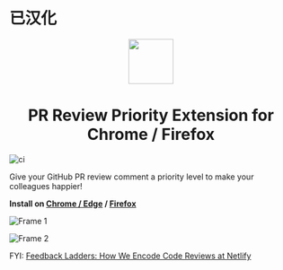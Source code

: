 # 已汉化

<p align="center"> 
<img src="https://user-images.githubusercontent.com/5107241/83484900-8507e600-a4d8-11ea-936f-a9f969f88006.png" style="width: 80px;">
</p>

<h1 align="center">PR Review Priority Extension for Chrome / Firefox</h1>

![ci](https://github.com/mindhand-io/pr-review-priority-extension/workflows/ci/badge.svg)

Give your GitHub PR review comment a priority level to make your colleagues happier!

**Install on [Chrome / Edge](https://chrome.google.com/webstore/detail/pr-review-priority/mcngolehbdnjjdgbcafgkgigjmplbmhb) / [Firefox](https://addons.mozilla.org/en-US/firefox/addon/pr-review-priority/)**

![Frame 1](https://user-images.githubusercontent.com/5107241/83484882-7c171480-a4d8-11ea-84ff-2b3d6e3858b3.png)

![Frame 2](https://user-images.githubusercontent.com/5107241/83484887-7e796e80-a4d8-11ea-9008-3839960cab5a.png)

FYI: [Feedback Ladders: How We Encode Code Reviews at Netlify](https://www.netlify.com/blog/2020/03/05/feedback-ladders-how-we-encode-code-reviews-at-netlify/)
